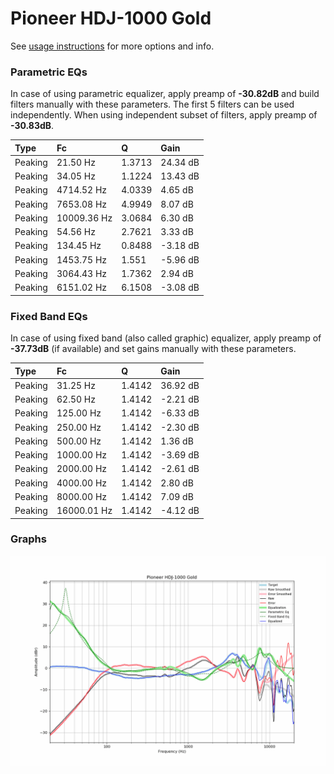 # Pioneer HDJ-1000 Gold
See [usage instructions](https://github.com/jaakkopasanen/AutoEq#usage) for more options and info.

### Parametric EQs
In case of using parametric equalizer, apply preamp of **-30.82dB** and build filters manually
with these parameters. The first 5 filters can be used independently.
When using independent subset of filters, apply preamp of **-30.83dB**.

| Type    | Fc          |      Q | Gain     |
|:--------|:------------|:-------|:---------|
| Peaking | 21.50 Hz    | 1.3713 | 24.34 dB |
| Peaking | 34.05 Hz    | 1.1224 | 13.43 dB |
| Peaking | 4714.52 Hz  | 4.0339 | 4.65 dB  |
| Peaking | 7653.08 Hz  | 4.9949 | 8.07 dB  |
| Peaking | 10009.36 Hz | 3.0684 | 6.30 dB  |
| Peaking | 54.56 Hz    | 2.7621 | 3.33 dB  |
| Peaking | 134.45 Hz   | 0.8488 | -3.18 dB |
| Peaking | 1453.75 Hz  | 1.551  | -5.96 dB |
| Peaking | 3064.43 Hz  | 1.7362 | 2.94 dB  |
| Peaking | 6151.02 Hz  | 6.1508 | -3.08 dB |

### Fixed Band EQs
In case of using fixed band (also called graphic) equalizer, apply preamp of **-37.73dB**
(if available) and set gains manually with these parameters.

| Type    | Fc          |      Q | Gain     |
|:--------|:------------|:-------|:---------|
| Peaking | 31.25 Hz    | 1.4142 | 36.92 dB |
| Peaking | 62.50 Hz    | 1.4142 | -2.21 dB |
| Peaking | 125.00 Hz   | 1.4142 | -6.33 dB |
| Peaking | 250.00 Hz   | 1.4142 | -2.30 dB |
| Peaking | 500.00 Hz   | 1.4142 | 1.36 dB  |
| Peaking | 1000.00 Hz  | 1.4142 | -3.69 dB |
| Peaking | 2000.00 Hz  | 1.4142 | -2.61 dB |
| Peaking | 4000.00 Hz  | 1.4142 | 2.80 dB  |
| Peaking | 8000.00 Hz  | 1.4142 | 7.09 dB  |
| Peaking | 16000.01 Hz | 1.4142 | -4.12 dB |

### Graphs
![](./Pioneer%20HDJ-1000%20Gold.png)